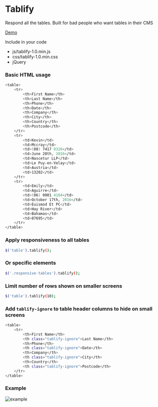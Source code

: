 # Tablify

Respond all the tables. Built for bad people who want tables in their CMS

[Demo](https://lucasaid.github.io/tablify/build/)

Include in your code
* js/tablify-1.0.min.js
* css/tablify-1.0.min.css
* jQuery

### Basic HTML usage
```sh
<table>
	<tr>
		<th>First Name</th>
		<th>Last Name</th>
		<th>Phone</th>
		<th>Date</th>
		<th>Company</th>
		<th>City</th>
		<th>Country</th>
		<th>Postcode</th>
	</tr>
	<tr>
		<td>Kevin</td>
		<td>Mccray</td>
		<td>(08) 7417 0326</td>
		<td>June 20th, 2016</td>
		<td>Nascetur LLP</td>
		<td>Le Puy-en-Velay</td>
		<td>Austria</td>
		<td>13202</td>
	</tr>
	<tr>
		<td>Emily</td>
		<td>Aguirre</td>
		<td>(06) 0001 4164</td>
		<td>October 17th, 2016</td>
		<td>Euismod Et PC</td>
		<td>Hay River</td>
		<td>Bahamas</td>
		<td>87695</td>
	</tr>
</table>
```

### Apply responsiveness to all tables
```sh
$('table').tablify();
```

### Or specific elements
```sh
$('.responsive-tables').tablify();
```

### Limit number of rows shown on smaller screens
```sh
$('table').tablify(10);
```


### Add `tablify-ignore` to table header columns to hide on small screens
```sh
<table>
	<tr>
		<th>First Name</th>
		<th class="tablify-ignore">Last Name</th>
		<th>Phone</th>
		<th class="tablify-ignore">Date</th>
		<th>Company</th>
		<th class="tablify-ignore">City</th>
		<th>Country</th>
		<th class="tablify-ignore">Postcode</th>
	</tr>
</table>
```


### Example
![example](https://lucasaid.github.io/tablify/example.gif "example")
